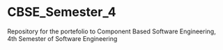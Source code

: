 # CBSE_Semester_4

Repository for the portefolio to Component Based Software Engineering, 4th Semester of Software Engineering
